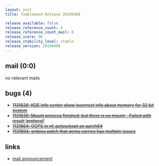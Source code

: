 ```yaml
---
layout: post
title: Tumbleweed Release 20190408

release_available: false
release_reference_count: 4
release_reference_count_mail: 0
release_score: 96
release_stability_level: stable
release_version: 20190408
---
```


## mail (0:0)

no relevant mails

## bugs (4)

<!--more-->

- ~~[1131826: KDE info center show incorrect info about memory for 32 bit system](https://bugzilla.opensuse.org/show_bug.cgi?id=1131826)~~
- ~~[1131836: Mount process finished, but there is no mount - Failed with result 'protocol'](https://bugzilla.opensuse.org/show_bug.cgi?id=1131836)~~
- ~~[1131864: OOPS in nf_getsockopt on aarch64](https://bugzilla.opensuse.org/show_bug.cgi?id=1131864)~~
- ~~[1131894: smbios patch that qemu carries has multiple issues](https://bugzilla.opensuse.org/show_bug.cgi?id=1131894)~~



## links

- [mail announcement](https://lists.opensuse.org/opensuse-factory/2019-04/msg00163.html)
